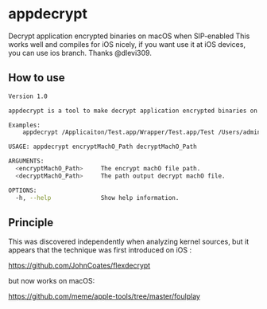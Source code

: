 # appdecrypt

Decrypt application encrypted binaries on macOS when SIP-enabled
This works well and compiles for iOS nicely, if you want use it at iOS devices, you can use ios branch. Thanks @dlevi309.

## How to use

```bash
Version 1.0

appdecrypt is a tool to make decrypt application encrypted binaries on macOS when SIP-enabled.

Examples:
    appdecrypt /Applicaiton/Test.app/Wrapper/Test.app/Test /Users/admin/Desktop/Test

USAGE: appdecrypt encryptMachO_Path decryptMachO_Path

ARGUMENTS:
  <encryptMachO_Path>     The encrypt machO file path.
  <decryptMachO_Path>     The path output decrypt machO file.

OPTIONS:
  -h, --help              Show help information.
```

## Principle
This was discovered independently when analyzing kernel sources, but it appears that the technique was first introduced on iOS : 

https://github.com/JohnCoates/flexdecrypt

but now works on macOS:

https://github.com/meme/apple-tools/tree/master/foulplay
